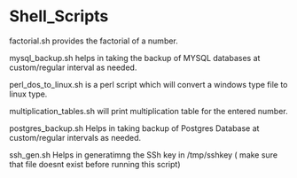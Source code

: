 # Shell_Scripts

factorial.sh provides the factorial of a number.


mysql_backup.sh helps in taking the backup of MYSQL databases at custom/regular interval as needed.


perl_dos_to_linux.sh is a perl script which will convert a windows type file to linux type.


multiplication_tables.sh will print multiplication table for the entered number.


postgres_backup.sh Helps in taking backup of Postgres Database at custom/regular intervals as needed.


ssh_gen.sh Helps in generatimng the SSh key in /tmp/sshkey ( make sure that file doesnt exist before running this script)